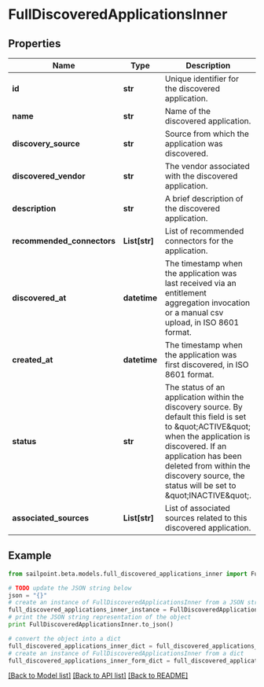 # FullDiscoveredApplicationsInner


## Properties

Name | Type | Description | Notes
------------ | ------------- | ------------- | -------------
**id** | **str** | Unique identifier for the discovered application. | [optional] 
**name** | **str** | Name of the discovered application. | [optional] 
**discovery_source** | **str** | Source from which the application was discovered. | [optional] 
**discovered_vendor** | **str** | The vendor associated with the discovered application. | [optional] 
**description** | **str** | A brief description of the discovered application. | [optional] 
**recommended_connectors** | **List[str]** | List of recommended connectors for the application. | [optional] 
**discovered_at** | **datetime** | The timestamp when the application was last received via an entitlement aggregation invocation  or a manual csv upload, in ISO 8601 format. | [optional] 
**created_at** | **datetime** | The timestamp when the application was first discovered, in ISO 8601 format. | [optional] 
**status** | **str** | The status of an application within the discovery source.  By default this field is set to \&quot;ACTIVE\&quot; when the application is discovered.  If an application has been deleted from within the discovery source, the status will be set to \&quot;INACTIVE\&quot;. | [optional] 
**associated_sources** | **List[str]** | List of associated sources related to this discovered application. | [optional] 

## Example

```python
from sailpoint.beta.models.full_discovered_applications_inner import FullDiscoveredApplicationsInner

# TODO update the JSON string below
json = "{}"
# create an instance of FullDiscoveredApplicationsInner from a JSON string
full_discovered_applications_inner_instance = FullDiscoveredApplicationsInner.from_json(json)
# print the JSON string representation of the object
print FullDiscoveredApplicationsInner.to_json()

# convert the object into a dict
full_discovered_applications_inner_dict = full_discovered_applications_inner_instance.to_dict()
# create an instance of FullDiscoveredApplicationsInner from a dict
full_discovered_applications_inner_form_dict = full_discovered_applications_inner.from_dict(full_discovered_applications_inner_dict)
```
[[Back to Model list]](../README.md#documentation-for-models) [[Back to API list]](../README.md#documentation-for-api-endpoints) [[Back to README]](../README.md)


